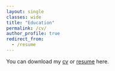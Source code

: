 ```yaml
---
layout: single
classes: wide
title: "Education"
permalink: /cv/
author_profile: true
redirect_from:
  - /resume
---
```


You can download my [cv](../Image/cv.pdf) or [resume](../Image/Resume.pdf) here.